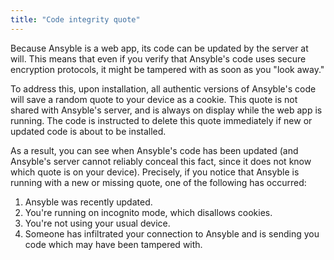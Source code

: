 ```yaml
---
title: "Code integrity quote"
---
```


Because Ansyble is a web app, its code can be updated by the server at will. This means that even if you verify that Ansyble's code uses secure encryption protocols, it might be tampered with as soon as you "look away."

To address this, upon installation, all authentic versions of Ansyble's code will save a random quote to your device as a cookie. This quote is not shared with Ansyble's server, and is always on display while the web app is running. The code is instructed to delete this quote immediately if new or updated code is about to be installed.

As a result, you can see when Ansyble's code has been updated (and Ansyble's server cannot reliably conceal this fact, since it does not know which quote is on your device). Precisely, if you notice that Ansyble is running with a new or missing quote, one of the following has occurred:

1. Ansyble was recently updated.
2. You're running on incognito mode, which disallows cookies.
3. You're not using your usual device.
4. Someone has infiltrated your connection to Ansyble and is sending you code which may have been tampered with.
